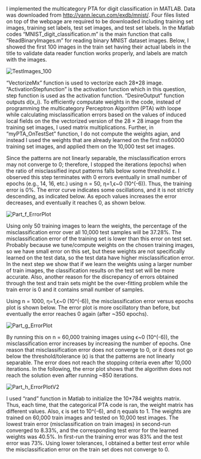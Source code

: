I implemented the multicategory PTA for digit classification in MATLAB. Data was downloaded from <http://yann.lecun.com/exdb/mnist/>. Four files listed on top of the webpage are required to be downloaded including training set images, training set labels, test set images, and test set labels. In the Matlab codes “MNIST_digit_classification.m” is the main function that calls “ReadBinaryImages.m” for reading binary MNIST dataset images. Below, I showed the first 100 images in the train set having their actual labels in the title to validate data reader function works properly, and labels are match with the images.

![TestImages_100](https://user-images.githubusercontent.com/43753085/105637029-d3377400-5e30-11eb-91d5-289f4fc45294.png)

“VectorizeMx” function is used to vectorize each 28*28 image. “ActivationStepfunction” is the activation function which in this question, step function is used as the activation function. “DesireOutput” function outputs d(x_i). To efficiently computate weights in the code, instead of programming the multicategory Perceptron Algorithm (PTA) with loope while calculating misclassification errors based on the values of induced local fields on the the vectorized version of the
28 × 28 image from the training set images, I used matrix multiplications. Further, in “myPTA_OnTestSet” function, I do not compute the weights agian, and instead I used the weights that are already learned on the first n≤60000 training set images, and applied them on the 10,000 test set images.

Since the patterns are not linearly separable, the misclassification errors may not converge to 0; therefore, I stopped the iterations (epochs) when the ratio of misclassified input patterns falls below some threshold ε. I observed this step terminates with 0 errors eventually in small number of epochs (e.g., 14, 16, etc.) using n = 50, η=1,ϵ~0 (10^(-6)). Thus, the training error is 0%. The error curve indicates some oscillations, and it is not strictly descending, as indicated below. As epoch values increases the error decreases, and eventually it reaches 0, as shown below.

![Part_f_ErrorPlot](https://user-images.githubusercontent.com/43753085/105637383-e6e3da00-5e32-11eb-91ce-0a037faeecd8.png)

Using only 50 training images to learn the weights, the percentage of the misclassification error over all 10,000 test samples will be 37.28%. The misclassification error of the training set is lower than this error on test set. Probably because we tune/compute weights on the chosen training images, so we have small error on this set, but these weights are not specifically learned on the test data, so the test data have higher misclassification error. In the next step we show that if we learn the weights using a larger number of train images, the classification results on the test set will be more accurate. Also, another reason for the discrepancy of errors obtained through the test and train sets might be the over-fitting problem while the train error is 0 and it contains small number of samples. 

Using n = 1000, η=1,ϵ~0 (10^(-6)), the misclassification error versus epochs plot is shown below. The error plot is more oscillatory than before, but eventually the error reaches 0 again (after ~350 epochs). 

![Part_g_ErrorPlot](https://user-images.githubusercontent.com/43753085/105637503-7be6d300-5e33-11eb-9843-1260d2581d27.png)

By running this on n = 60,000 training images using ϵ~0 (10^(-6)), the misclassification error increases by increasing the number of epochs. One reason that misclassification error does not converge to 0, or it does not go below the threshold/tolerance (ϵ) is that the patterns are not linearly separable. The error does not reach the stopping criteria even after 10,000 iterations. In the following, the error plot shows that the algorithm does not reach the solution even after running ~850 iterations. 

![Part_h_ErrorPlotV2](https://user-images.githubusercontent.com/43753085/105637694-4db5c300-5e34-11eb-9360-fe847f777f1b.png)

I used “rand” function in Matlab to initialize the 10*784 weights matrix. Thus, each time, that the categorical PTA code is ran, the weight matrix has different values. Also, ϵ is set to 10^(-6), and η equals to 1. The weights are trained on 60,000 train images and tested on 10,000 test images. The lowest train error (misclassification on train images) in second-run converged to 8.33%, and the corresponding test error for the learned weights was 40.5%. In first-run the training error was 83% and the test error was 73%. Using lower tolerances, I obtained a better test error while the misclassification error on the train set does not converge to 0. 




